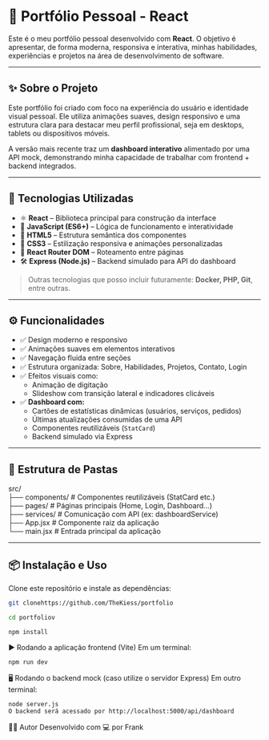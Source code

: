 # 🚀 Portfólio Pessoal - React

Este é o meu portfólio pessoal desenvolvido com **React**. O objetivo é apresentar, de forma moderna, responsiva e interativa, minhas habilidades, experiências e projetos na área de desenvolvimento de software.

---

## ✨ Sobre o Projeto

Este portfólio foi criado com foco na experiência do usuário e identidade visual pessoal. Ele utiliza animações suaves, design responsivo e uma estrutura clara para destacar meu perfil profissional, seja em desktops, tablets ou dispositivos móveis.

A versão mais recente traz um **dashboard interativo** alimentado por uma API mock, demonstrando minha capacidade de trabalhar com frontend + backend integrados.

---

## 💠 Tecnologias Utilizadas

- ⚛️ **React** – Biblioteca principal para construção da interface
- 💛 **JavaScript (ES6+)** – Lógica de funcionamento e interatividade
- 📄 **HTML5** – Estrutura semântica dos componentes
- 🎨 **CSS3** – Estilização responsiva e animações personalizadas
- 🔁 **React Router DOM** – Roteamento entre páginas
- 🛠️ **Express (Node.js)** – Backend simulado para API do dashboard

> Outras tecnologias que posso incluir futuramente: **Docker, PHP, Git**, entre outras.

---

## ⚙️ Funcionalidades

- ✅ Design moderno e responsivo
- ✅ Animações suaves em elementos interativos
- ✅ Navegação fluida entre seções
- ✅ Estrutura organizada: Sobre, Habilidades, Projetos, Contato, Login
- ✅ Efeitos visuais como:
  - Animação de digitação
  - Slideshow com transição lateral e indicadores clicáveis
- ✅ **Dashboard com:**
  - Cartões de estatísticas dinâmicas (usuários, serviços, pedidos)
  - Últimas atualizações consumidas de uma API
  - Componentes reutilizáveis (`StatCard`)
  - Backend simulado via Express

---

## 📁 Estrutura de Pastas

src/                                                             <br/>
├── components/ # Componentes reutilizáveis (StatCard etc.)      <br/>
├── pages/      # Páginas principais (Home, Login, Dashboard...) <br/>
├── services/   # Comunicação com API (ex: dashboardService)     <br/>
├── App.jsx     # Componente raiz da aplicação                   <br/>
└── main.jsx    # Entrada principal da aplicação                 <br/>

---

## 📦 Instalação e Uso

Clone este repositório e instale as dependências:

```bash
git clonehttps://github.com/TheKiess/portfolio

cd portfoliov

npm install
```

▶️ Rodando a aplicação frontend (Vite)
Em um terminal:

```bash
npm run dev
```

🖥️ Rodando o backend mock (caso utilize o servidor Express)
Em outro terminal:

```bash
node server.js
O backend será acessado por http://localhost:5000/api/dashboard
```

👨‍💻 Autor
Desenvolvido com 💻 por Frank
